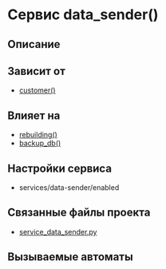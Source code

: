 ﻿# Сервис data_sender()


## Описание



## Зависит от
* [customer()](services/service_customer.md)


## Влияет на
* [rebuilding()](services/service_rebuilding.md)
* [backup_db()](services/service_backup_db.md)


## Настройки сервиса
* services/data-sender/enabled



## Связанные файлы проекта
* [service_data_sender.py](services/service_data_sender)



## Вызываемые автоматы
